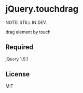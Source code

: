 # jQuery.touchdrag

NOTE: STILL IN DEV.

drag element by touch

## Required

jQuery 1.9.1

## License

MIT
